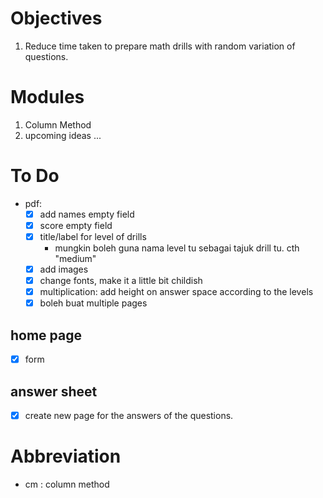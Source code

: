 # Objectives
1. Reduce time taken to prepare math drills with random variation of questions.

# Modules
1. Column Method
2. upcoming ideas ...

# To Do 
- pdf:
    - [x] add names empty field
    - [x] score empty field
    - [x] title/label for level of drills
        - mungkin boleh guna nama level tu sebagai tajuk drill tu. cth "medium"
    - [x] add images
    - [x] change fonts, make it a little bit childish
    - [x] multiplication: add height on answer space according to the levels
    - [x] boleh buat multiple pages

## home page
- [x] form

## answer sheet
- [x] create new page for the answers of the questions.

# Abbreviation
- cm : column method
